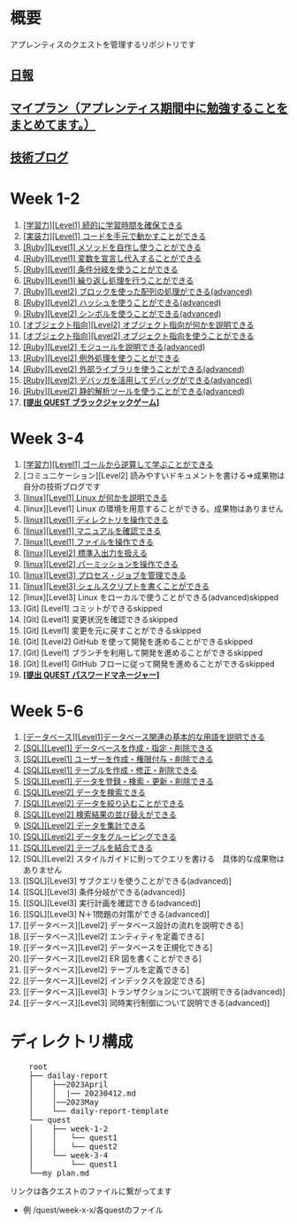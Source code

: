 # 概要 
アプレンティスのクエストを管理するリポジトリです

## [日報](report/daily-report)
## [マイプラン（アプレンティス期間中に勉強することをまとめてます。）](report/my_plan.md)
## [技術ブログ](https://qiita.com/yami-yami)



# Week 1-2　
1. [[学習力][Level1] 続的に学習時間を確保できる](quest/week-1-2/quest1.md)<br>
2. [[実装力][Level1] コードを手元で動かすことができる](quest/week-1-2/quest2.rb)<br>
3. [[Ruby][Level1] メソッドを自作し使うことができる](quest/week-1-2/quest3.rb)<br>
4. [[Ruby][Level1] 変数を宣言し代入することができる](quest/week-1-2/quest4.rb)<br>
5. [[Ruby][Level1] 条件分岐を使うことができる](quest/week-1-2/quest5.rb)<br>
6. [[Ruby][Level1] 繰り返し処理を行うことができる](quest/week-1-2/quest6.rb)<br>
7. [[Ruby][Level2] ブロックを使った配列の処理ができる(advanced)](quest/week-1-2/quest7.rb)<br>
8. [[Ruby][Level2] ハッシュを使うことができる(advanced)](quest/week-1-2/quest8.rb)<br>
9. [[Ruby][Level2] シンボルを使うことができる(advanced)](quest/week-1-2/quest9.rb)<br>
10. [[オブジェクト指向][Level2] オブジェクト指向が何かを説明できる](quest/week-1-2/quest10.md)<br>
11. [[オブジェクト指向][Level2] オブジェクト指向を使うことができる](quest/week-1-2/quest11.rb)<br>
12. [[Ruby][Level2] モジュールを説明できる(advanced)](quest/week-1-2/quest12.md)<br>
13. [[Ruby][Level2] 例外処理を使うことができる](quest/week-1-2/quest13.rb)<br>
14. [[Ruby][Level2] 外部ライブラリを使うことができる(advanced)](quest/week-1-2/quest14.rb)<br>
15. [[Ruby][Level2] デバッガを活用してデバッグができる(advanced)](quest/week-1-2/quest15.rb)<br>
16. [[Ruby][Level2] 静的解析ツールを使うことができる(advanced)](quest/week-1-2/quest16.md)<br>
17. **[[提出 QUEST ブラックジャックゲーム]](quest/week-1-2/submission-quest)<br>**


# Week 3-4
1. [[学習力][Level1] ゴールから逆算して学ぶことができる](my_plan.md)
2. [コミュニケーション][Level2] 読みやすいドキュメントを書ける=>成果物は自分の技術ブログです
3. [[linux][Level1] Linux が何かを説明できる](quest/week-3-4/quest3.md)
4. [linux][Level1] Linux の環境を用意することができる。成果物はありません
5. [[linux][Level1] ディレクトリを操作できる](quest/week-3-4/quest5.md)
6. [[linux][Level1] マニュアルを確認できる](quest/week-3-4/quest6.md)
7. [[linux][Level1] ファイルを操作できる](quest/week-3-4/quest7.md)
8. [[linux][Level2] 標準入出力を扱える](quest/week-3-4/quest8.md)
9. [[linux][Level2] パーミッションを操作できる](quest/week-3-4/quest9.md)
10. [[linux][Level3] プロセス・ジョブを管理できる](quest/week-3-4/quest10.md)
11. [[linux][Level3] シェルスクリプトを書くことができる](quest/week-3-4/quest11/)
12. [linux][Level3] Linux をローカルで使うことができる(advanced)skipped
13. [Git] [Level1] コミットができるskipped
14. [Git] [Level1] 変更状況を確認できるskipped
15. [Git] [Level1] 変更を元に戻すことができるskipped
16. [Git] [Level2] GitHub を使って開発を進めることができるskipped
17. [Git] [Level1] ブランチを利用して開発を進めることができるskipped
18. [Git] [Level1] GitHub フローに従って開発を進めることができるskipped
19. **[[提出 QUEST パスワードマネージャー]](quest/week-3-4/submission_quest/)**


# Week 5-6
1. [[データベース][Level1]データベース関連の基本的な用語を説明できる](quest/week-5-6/quest1.md)
2. [[SQL][Level1] データベースを作成・指定・削除できる](quest/week-5-6/quest2.md)
2. [[SQL][Level1] ユーザーを作成・権限付与・削除できる](quest/week-5-6/quest3.md)
3. [[SQL][Level1] テーブルを作成・修正・削除できる](quest/week-5-6/quest4.md)
4. [[SQL][Level1] データを登録・検索・更新・削除できる](quest/week-5-6/quest5.md)
5. [[SQL][Level2] データを検索できる](quest/week-5-6/quest6.md)
6. [[SQL][Level2] データを絞り込むことができる](quest/week-5-6/quest7.md)
7. [[SQL][Level2] 検索結果の並び替えができる](quest/week-5-6/quest8.md)
8. [[SQL][Level2] データを集計できる](quest/week-5-6/quest9.md)
9. [[SQL][Level2] データをグルーピングできる](quest/week-5-6/quest10.md)
10. [[SQL][Level2] テーブルを結合できる](quest/week-5-6/quest11.md)
11. [SQL][Level2] スタイルガイドに則ってクエリを書ける　具体的な成果物はありません
12. [[SQL][Level3] サブクエリを使うことができる(advanced)]
13. [[SQL][Level3] 条件分岐ができる(advanced)]
14. [[SQL][Level3] 実行計画を確認できる(advanced)]
15. [[SQL][Level3] N＋1問題の対策ができる(advanced)]
16. [[データベース][Level2] データベース設計の流れを説明できる]
17. [[データベース][Level2] エンティティを定義できる]
18. [[データベース][Level2] データベースを正規化できる]
18. [[データベース][Level2] ER 図を書くことができる]
20. [[データベース][Level2] テーブルを定義できる]
21. [[データベース][Level2] インデックスを設定できる]
22. [[データベース][Level3] トランザクションについて説明できる(advanced)]
23. [[データベース][Level3] 同時実行制御について説明できる(advanced)]

# ディレクトリ構成
<pre>
    root
    ├── dailay-report
    │    ├──2023April
    │    │  |── 20230412.md
    │    │──2023May
    │    └── daily-report-template
    └── quest
    │    ├── week-1-2
    │    │   └── quest1
    │    │   └── quest2
    │    └── week-3-4
    │        └── quest1
    └──my_plan.md
</pre>
リンクは各クエストのファイルに繋がってます
- 例 /quest/week-x-x/各questのファイル